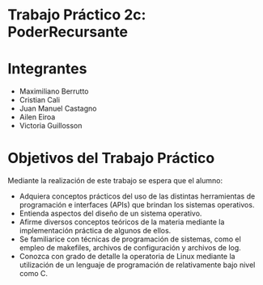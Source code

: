 # Trabajo Práctico 2c: PoderRecursante

# Integrantes
  - Maximiliano Berrutto
  - Cristian Cali
  - Juan Manuel Castagno
  - Ailen Eiroa
  - Victoria Guillosson

# Objetivos del Trabajo Práctico
Mediante la realización de este trabajo se espera que el alumno:
  - Adquiera conceptos prácticos del uso de las distintas herramientas de programación e interfaces (APIs) que brindan los sistemas operativos.
  - Entienda aspectos del diseño de un sistema operativo.
  - Afirme diversos conceptos teóricos de la materia mediante la implementación práctica de algunos de ellos.
  - Se familiarice con técnicas de programación de sistemas, como el empleo de makefiles, archivos de configuración y archivos de log.
  - Conozca con grado de detalle la operatoria de Linux mediante la utilización de un lenguaje de programación de relativamente bajo nivel como C.
